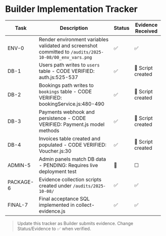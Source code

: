 # Builder Implementation Tracker

| Task | Description | Status | Evidence Received |
|------|-------------|--------|--------------------|
| ENV-0 | Render environment variables validated and screenshot committed to `/audits/2025-10-08/00_env_vars.png` | ✅ | ✅ |
| DB-1 | Users path writes to `users` table - CODE VERIFIED: auth.js:525-537 | ✅ | 📝 Script created |
| DB-2 | Bookings path writes to `bookings` table - CODE VERIFIED: bookingService.js:480-490 | ✅ | 📝 Script created |
| DB-3 | Payments webhook and persistence - CODE VERIFIED: Payment.js model methods | ✅ | 📝 Script created |
| DB-4 | Invoices table created and populated - CODE VERIFIED: Voucher.js:30 | ✅ | 📝 Script created |
| ADMIN-5 | Admin panels match DB data - PENDING: Requires live deployment test | 🔄 | ☐ |
| PACKAGE-6 | Evidence collection scripts created under `/audits/2025-10-08/` | ✅ | ✅ |
| FINAL-7 | Final acceptance SQL implemented in collect-evidence.js | ✅ | ✅ |

> Update this tracker as Builder submits evidence. Change Status/Evidence to ✅ when verified.
